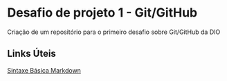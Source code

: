 # Desafio de projeto 1 - Git/GitHub
Criação de um repositório para o primeiro desafio sobre Git/GitHub da DIO

## Links Úteis
[Sintaxe Básica Markdown](https://www.markdownguide.org/basic-syntax/)
